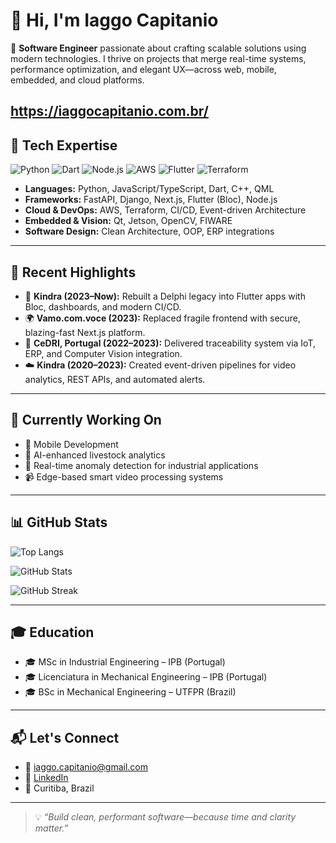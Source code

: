 
# 👋 Hi, I'm Iaggo Capitanio

🎯 **Software Engineer** passionate about crafting scalable solutions using modern technologies. I thrive on projects that merge real-time systems, performance optimization, and elegant UX—across web, mobile, embedded, and cloud platforms.

https://iaggocapitanio.com.br/
---

## 🔧 Tech Expertise

![Python](https://img.shields.io/badge/Python-3776AB?style=flat&logo=python&logoColor=white)
![Dart](https://img.shields.io/badge/Dart-0175C2?style=flat&logo=dart&logoColor=white)
![Node.js](https://img.shields.io/badge/Node.js-339933?style=flat&logo=node.js&logoColor=white)
![AWS](https://img.shields.io/badge/AWS-232F3E?style=flat&logo=amazon-aws&logoColor=white)
![Flutter](https://img.shields.io/badge/Flutter-02569B?style=flat&logo=flutter&logoColor=white)
![Terraform](https://img.shields.io/badge/Terraform-623CE4?style=flat&logo=terraform&logoColor=white)

- **Languages:** Python, JavaScript/TypeScript, Dart, C++, QML  
- **Frameworks:** FastAPI, Django, Next.js, Flutter (Bloc), Node.js  
- **Cloud & DevOps:** AWS, Terraform, CI/CD, Event-driven Architecture  
- **Embedded & Vision:** Qt, Jetson, OpenCV, FIWARE  
- **Software Design:** Clean Architecture, OOP, ERP integrations

---

## 🌟 Recent Highlights

- 📱 **Kindra (2023–Now):** Rebuilt a Delphi legacy into Flutter apps with Bloc, dashboards, and modern CI/CD.
- 🌍 **Vamo.com.voce (2023):** Replaced fragile frontend with secure, blazing-fast Next.js platform.
- 🧠 **CeDRI, Portugal (2022–2023):** Delivered traceability system via IoT, ERP, and Computer Vision integration.
- ☁️ **Kindra (2020–2023):** Created event-driven pipelines for video analytics, REST APIs, and automated alerts.

---

## 🚧 Currently Working On

- 📱 Mobile Development  
- 🧠 AI-enhanced livestock analytics  
- 🧪 Real-time anomaly detection for industrial applications  
- 📹 Edge-based smart video processing systems

---

## 📊 GitHub Stats

![Top Langs](https://github-readme-stats.vercel.app/api/top-langs/?username=iaggocapitanio1&layout=compact&theme=midnight-purple&hide=html,css)

![GitHub Stats](https://github-readme-stats.vercel.app/api?username=iaggocapitanio1&show_icons=true&theme=midnight-purple)

![GitHub Streak](https://streak-stats.demolab.com?user=iaggocapitanio1&theme=midnight-purple&hide_border=false)

---

<!--
## 📌 Featured Projects

- 🔎 [**kindra-track**](https://github.com/iaggocapitanio1/kindra-track): Cross-platform livestock tracking using Flutter + Bloc.
- 🎥 [**video-processing-pipeline**](https://github.com/iaggocapitanio1/video-pipeline): Event-driven system for smart video analytics.
- 🛰️ [**iot-erp-integration**](https://github.com/iaggocapitanio1/iot-erp): Backend integrating FIWARE IoT and ERP for real-time traceability.
-->


## 🎓 Education

- 🎓 MSc in Industrial Engineering – IPB (Portugal)  
- 🎓 Licenciatura in Mechanical Engineering – IPB (Portugal)  
- 🎓 BSc in Mechanical Engineering – UTFPR (Brazil)

---

## 📬 Let's Connect

- 📧 iaggo.capitanio@gmail.com  
- 💼 [LinkedIn](https://linkedin.com/in/iaggocapitanio1)  
- 📍 Curitiba, Brazil

---

> 💡 *“Build clean, performant software—because time and clarity matter.”*
